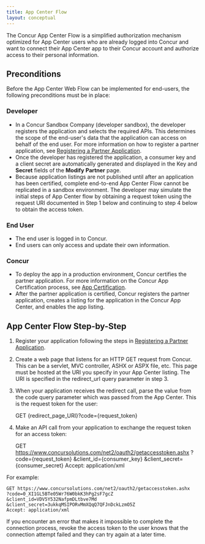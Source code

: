 ```yaml
---
title: App Center Flow 
layout: conceptual
---
```


The Concur App Center Flow is a simplified authorization mechanism optimized for App Center users who are already logged into Concur and want to connect their App Center app to their Concur account and authorize access to their personal information.

##  Preconditions

Before the App Center Web Flow can be implemented for end-users, the following preconditions must be in place:

###  Developer

* In a Concur Sandbox Company (developer sandbox), the developer registers the application and selects the required APIs. This determines the scope of the end-user's data that the application can access on behalf of the end user. For more information on how to register a partner application, see [Registering a Partner Application][1].
* Once the developer has registered the application, a consumer key and a client secret are automatically generated and displayed in the Key and **Secret** fields of the **Modify** **Partner** page.
* Because application listings are not published until after an application has been certified, complete end-to-end App Center Flow cannot be replicated in a sandbox environment. The developer may simulate the initial steps of App Center flow by obtaining a request token using the request URI documented in Step 1 below and continuing to step 4 below to obtain the access token.

###  End User

* The end user is logged in to Concur.
* End users can only access and update their own information.

###  Concur

* To deploy the app in a production environment, Concur certifies the partner application. For more information on the Concur App Certification process, see [App Certification][2].
* After the partner application is certified, Concur registers the partner application, creates a listing for the application in the Concur App Center, and enables the app listing.

##  App Center Flow Step-by-Step

1. Register your application following the steps in [Registering a Partner Application][3].

2. Create a web page that listens for an HTTP GET request from Concur. This can be a servlet, MVC controller, ASHX or ASPX file, etc. This page must be hosted at the URI you specify in your App Center listing. The URI is specified in the redirect_url query parameter in step 3.

3. When your application receives the redirect call, parse the value from the code query parameter which was passed from the App Center. This is the request token for the user:

    GET {redirect_page_URI}?code={request_token}

4. Make an API call from your application to exchange the request token for an access token:

    
    GET https://www.concursolutions.com/net2/oauth2/getaccesstoken.ashx
    ?code={request_token}
    &client_id={consumer_key}
    &client_secret={consumer_secret}
    Accept: application/xml

For example:

    GET https://www.concursolutions.com/net2/oauth2/getaccesstoken.ashx
    ?code=0_XI1GL5BTe05Wr76W0bkK3hPg2sF7gcZ
    &client_id=VDV5Y532NafpmDLtbve7Md
    &client_secret=3ukkqMSIPORvMmXQqQ7QFJnDckLzmO5Z
    Accept: application/xml

If you encounter an error that makes it impossible to complete the connection process, revoke the access token to the user knows that the connection attempt failed and they can try again at a later time.


[1]: https://developer.concur.com/overview/partner-applications
[2]: https://developer.concur.com/go-market/app-certification
[3]: https://developer.concur.com/overview/partner-applications
